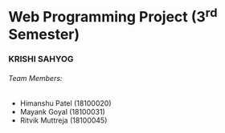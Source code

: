 # Web Programming Project (3<sup>rd</sup> Semester)
### KRISHI SAHYOG 

###### Team Members:
* Himanshu Patel (18100020)
* Mayank Goyal (18100031)
* Ritvik Muttreja  (18100045)
